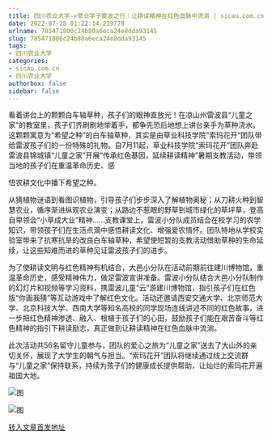 ```yaml
---
title: 四川农业大学->草业学子雷波之行：让耕读精神在红色血脉中流淌 | sicau.com.cn
date: 2022-07-28 01:22:14.239779
urlname: 785471800c24b80a6eca24e8dda93145
slug: 785471800c24b80a6eca24e8dda93145
tags: 
- 四川农业大学
categories:
- sicau.com.cn
- 四川农业大学
authorbox: false
sidebar: false
---
```

看着讲台上的颗颗白车轴草种，孩子们的眼神直放光！在凉山州雷波县“儿童之家”的教室里，孩子们齐刷刷地举着手，都争先恐后地想上讲台亲手为草种浇水。这颗颗寓意为“希望之种”的白车轴草种，其实是由草业科技学院“索玛花开“团队带给雷波孩子们的一份特殊的礼物。自7月11起，草业科技学院“索玛花开”团队奔赴雷波县锦城镇“儿童之家”开展“传承红色基因，延续耕读精神”暑期支教活动，带领当地的孩子们在重温革命历史、感
<!--more-->
悟农耕文化中播下希望之种。

从猜植物谜语到看图识植物，引导孩子们步步深入了解植物奥秘；从刀耕火种到智慧农业，循序渐进纵观农业演变；从路边不惹眼的野草到城市绿化的草坪草，登高自卑领会“小草成大业”精神……支教课堂上，雷波小分队成员结合在校学习的农学知识，带领孩子们在生活点滴中感悟耕读文化、增强爱农情怀。团队特地从学校实验室带来了抗寒抗旱的改良白车轴草种，希望使短暂的支教活动借助草种的生命延续，让这些知难而进的草种见证雷波孩子们的进步。

为了使耕读文明与红色精神有机结合，大邑小分队在活动前期前往建川博物馆，重温革命历史，感受精神伟力，做足雷波宣讲准备。雷波小分队结合大邑小分队制作的幻灯片和视频等学习资料，携雷波儿童“云”游建川博物馆，指引孩子们在红色版“你画我猜”等互动游戏中了解红色文化。活动还邀请西安交通大学、北京师范大学、北京科技大学、西南大学等知名高校的同学现场连线讲述不同的红色故事，进一步把红色精神渗透、融入、根植于孩子们的心田，鼓励孩子们能在艰苦奋斗等红色精神的指引下耕读励志，真正做到让耕读精神在红色血脉中流淌。

此次活动共56名留守儿童参与，团队的爱心之旅为“儿童之家”送去了大山外的亲切关怀，展现了大学生的朝气与担当。“索玛花开”团队将继续通过线上交流群与“儿童之家”保持联系，持续为孩子们的健康成长提供帮助，让灿烂的索玛花开遍祖国大地。

![图](https://news.sicau.edu.cn/__local/0/E7/CA/0A9587304F774814F75477FD688_44116B0A_C49BC.png)

![图](https://news.sicau.edu.cn/__local/0/9E/70/C54860E4D09E8A6D10F33E32DDD_32BB6976_CAA57.png)

[转入文章首发地址](https://news.sicau.edu.cn/info/1078/68988.htm)